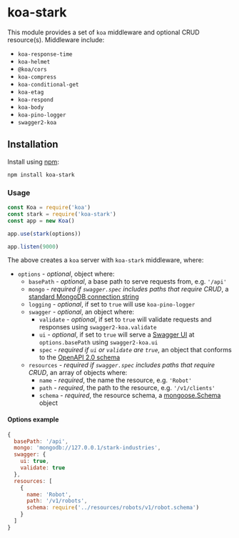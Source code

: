 # koa-stark

This module provides a set of `koa` middleware and optional CRUD resource(s). Middleware include:

* `koa-response-time`
* `koa-helmet`
* `@koa/cors`
* `koa-compress`
* `koa-conditional-get`
* `koa-etag`
* `koa-respond`
* `koa-body`
* `koa-pino-logger`
* `swagger2-koa`

## Installation

Install using [npm](https://www.npmjs.org/):

```
npm install koa-stark
```

### Usage

```javascript
const Koa = require('koa')
const stark = require('koa-stark')
const app = new Koa()

app.use(stark(options))

app.listen(9000)
```

The above creates a `koa` server with `koa-stark` middleware, where:

* `options` - _optional_, object where:
  * `basePath` - _optional_, a base path to serve requests from, e.g. `'/api'`
  * `mongo` - _required if `swagger.spec` includes paths that require CRUD_, a [standard MongoDB connection string](https://docs.mongodb.com/manual/reference/connection-string/#standard-connection-string-format)
  * `logging` - _optional_, if set to `true` will use `koa-pino-logger`
  * `swagger` - _optional_, an object where:
    * `validate` - _optional_, if set to `true` will validate requests and responses using `swagger2-koa.validate`
    * `ui` - _optional_, if set to `true` will serve a [Swagger UI](https://swagger.io/swagger-ui/) at `options.basePath` using `swagger2-koa.ui`
    * `spec` - _required if `ui` or `validate` are `true`_, an object that conforms to the [OpenAPI 2.0 schema](https://github.com/OAI/OpenAPI-Specification/blob/master/versions/2.0.md)
  * `resources` - _required if `swagger.spec` includes paths that require CRUD_, an array of objects where:
    * `name` - _required_, the name the resource, e.g. `'Robot'`
    * `path` - _required_, the path to the resource, e.g. `'/v1/clients'`
    * `schema` - _required_, the resource schema, a [mongoose.Schema](http://mongoosejs.com/docs/api.html#schema_Schema) object

#### Options example

```javascript
{
  basePath: '/api',
  mongo: 'mongodb://127.0.0.1/stark-industries',
  swagger: {
    ui: true,
    validate: true
  },
  resources: [
    {
      name: 'Robot',
      path: '/v1/robots',
      schema: require('../resources/robots/v1/robot.schema')
    }
  ]
}
```
